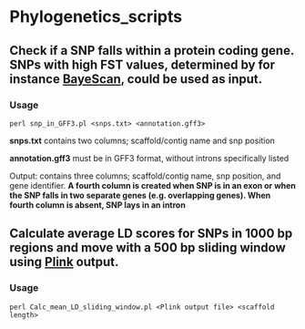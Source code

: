 # Phylogenetics_scripts

## Check if a SNP falls within a protein coding gene. SNPs with high FST values, determined by for instance [BayeScan](http://cmpg.unibe.ch/software/BayeScan/), could be used as input.

### Usage 
    perl snp_in_GFF3.pl <snps.txt> <annotation.gff3>

**snps.txt** contains two columns; scaffold/contig name and snp position

**annotation.gff3** must be in GFF3 format, without introns specifically listed

Output: contains three columns; scaffold/contig name, snp position, and gene identifier.
**A fourth column is created when SNP is in an exon or when the SNP falls in two separate genes (e.g. overlapping genes). When        fourth column is absent, SNP lays in an intron**


## Calculate average LD scores for SNPs in 1000 bp regions and move with a 500 bp sliding window using [Plink](http://pngu.mgh.harvard.edu/~purcell/plink/) output. 

### Usage 
    perl Calc_mean_LD_sliding_window.pl <Plink output file> <scaffold length>
